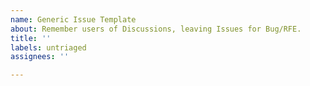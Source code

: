 ```yaml
---
name: Generic Issue Template
about: Remember users of Discussions, leaving Issues for Bug/RFE.
title: ''
labels: untriaged
assignees: ''

---
```


<!--
If you are not requesting a new behavior (RFE) or reporting a bug, please, consider using Discussions instead of Issues.

If an issue is not a bug or RFE, it will be answered and closed. A discussion, if found to be related to a bug or RFE, can be transformed into an issue later.
-->
